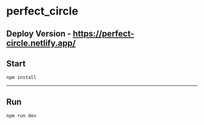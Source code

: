# perfect_circle

## Deploy Version - https://perfect-circle.netlify.app/

## Start
	npm install

--------
	
## Run
	npm run dev
